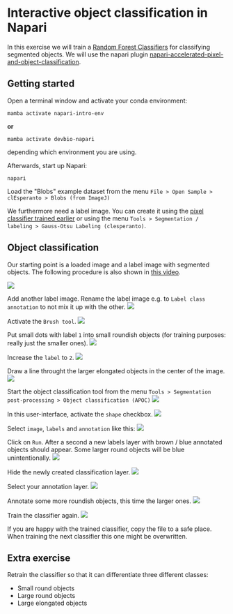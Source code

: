 # Interactive object classification in Napari

In this exercise we will train a [Random Forest Classifiers](https://en.wikipedia.org/wiki/Random_forest) for classifying segmented objects. 
We will use the napari plugin [napari-accelerated-pixel-and-object-classification](https://www.napari-hub.org/plugins/napari-accelerated-pixel-and-object-classification).

## Getting started

Open a terminal window and activate your conda environment:

```
mamba activate napari-intro-env
```
**or**
```
mamba activate devbio-napari
```
depending which environment you are using.

Afterwards, start up Napari:

```
napari
```

Load the "Blobs" example dataset from the menu `File > Open Sample > clEsperanto > Blobs (from ImageJ)`

We furthermore need a label image. You can create it using the [pixel classifier trained earlier](machine_learning:pixel_classification) 
or using the menu `Tools > Segmentation / labeling > Gauss-Otsu Labeling (clesperanto)`.

## Object classification

Our starting point is a loaded image and a label image with segmented objects. The following procedure is also shown in [this video](apoc_object_classification.mp4).

![](apoc21.png)

Add another label image. Rename the label image e.g. to `Label class annotation` to not mix it up with the other.
![](apoc22.png)

Activate the `Brush tool`.
![](apoc23.png)

Put small dots with label `1` into small roundish objects (for training purposes: really just the smaller ones).
![](apoc24.png)

Increase the `label` to `2`.
![](apoc25.png)

Draw a line throught the larger elongated objects in the center of the image.
![](apoc26.png)

Start the object classification tool from the menu `Tools > Segmentation post-processing > Object classification (APOC)`
![](apoc27.png)

In this user-interface, activate the `shape` checkbox.
![](apoc28.png)

Select `image`, `labels` and `annotation` like this:
![](apoc29.png)

Click on `Run`. After a second a new labels layer with brown / blue annotated objects should appear. Some larger round objects will be blue unintentionally.
![](apoc30.png)

Hide the newly created classification layer.
![](apoc31.png)

Select your annotation layer.
![](apoc32.png)

Annotate some more roundish objects, this time the larger ones.
![](apoc33.png)

Train the classifier again.
![](apoc34.png)

If you are happy with the trained classifier, copy the file to a safe place. When training the next classifier this one might be overwritten.

## Extra exercise
Retrain the classifier so that it can differentiate three different classes:
* Small round objects
* Large round objects
* Large elongated objects
